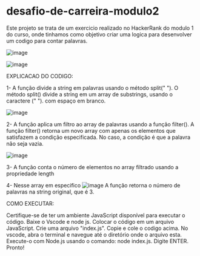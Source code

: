 # desafio-de-carreira-modulo2

Este projeto se trata de um exercicio realizado no HackerRank do modulo 1 do curso, onde tinhamos como objetivo criar uma logica para desenvolver um codigo para contar palavras. 




![image](https://github.com/browfb/desafio-de-carreira-/assets/145071207/f1567967-debc-430c-9d77-a2cd11a1bdf9) 

![image](https://github.com/browfb/desafio-de-carreira-/assets/145071207/481cfc1a-279e-443e-9cf2-bbb6d350954e)

EXPLICACAO DO CODIGO: 

1- A função divide a string em palavras usando o método split(" "). O método split() divide a string em um array de substrings, usando o caractere (" "). com espaço em branco. 

![image](https://github.com/browfb/desafio-de-carreira-/assets/145071207/d5c1f1a6-cfc2-4231-befc-beb1c467a83f)


2- A função aplica um filtro ao array de palavras usando a função filter(). A função filter() retorna um novo array com apenas os elementos que satisfazem a condição especificada. No caso, a condição é que a palavra não seja vazia.

![image](https://github.com/browfb/desafio-de-carreira-/assets/145071207/98672694-fc71-430f-a79a-1b561baec852)


3- A função conta o número de elementos no array filtrado usando a propriedade length

4- Nesse array em especifico      ![image](https://github.com/browfb/desafio-de-carreira-/assets/145071207/3ceb1805-0343-4a71-8fe4-8f240e28cd6d)   A função retorna o número de palavras na string original, que é 3.




COMO EXECUTAR:

Certifique-se de ter um ambiente JavaScript disponível para executar o código. Baixe o Vscode e node js.
Colocar o código em um arquivo JavaScript.
Crie uma arquivo "index.js".
Copie e cole o codigo acima.
No vscode, abra o terminal e navegue até o diretório onde o arquivo esta.
Execute-o com Node.js usando o comando: node index.js.
Digite ENTER.
Pronto!








